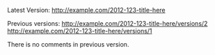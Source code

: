Latest Version: 
http://example.com/2012-123-title-here

Previous versions:
http://example.com/2012-123-title-here/versions/2
http://example.com/2012-123-title-here/versions/1

There is no comments in previous version.
